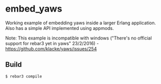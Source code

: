 embed_yaws
=====

Working example of embedding yaws inside a larger Erlang application. Also has a simple API implemented using appmods.

Note: This example is incompatible with windows ("There's no official support for rebar3 yet in yaws" 23/2/2016) - https://github.com/klacke/yaws/issues/254

Build
-----

    $ rebar3 compile
